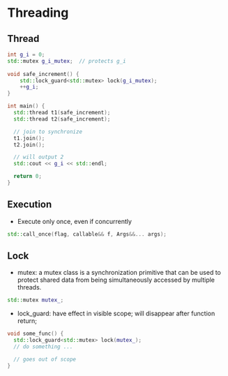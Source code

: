 # Threading

## Thread
```cpp
int g_i = 0;
std::mutex g_i_mutex;  // protects g_i
 
void safe_increment() {
    std::lock_guard<std::mutex> lock(g_i_mutex);
    ++g_i;
}

int main() {
  std::thread t1(safe_increment);
  std::thread t2(safe_increment);

  // join to synchronize
  t1.join();
  t2.join();

  // will output 2
  std::cout << g_i << std::endl;

  return 0;
}
```

## Execution
- Execute only once, even if concurrently
```cpp
std::call_once(flag, callable&& f, Args&&... args);
```

## Lock
- mutex: a mutex class is a synchronization primitive that can be used to protect shared data 
from being simultaneously accessed by multiple threads.
```cpp
std::mutex mutex_;
```
- lock_guard: have effect in visible scope; will disappear after function return;
```cpp
void some_func() {
  std::lock_guard<std::mutex> lock(mutex_);
  // do something ...

  // goes out of scope
}
```